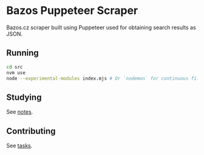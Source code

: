 # Bazos Puppeteer Scraper

Bazos.cz scraper built using Puppeteer used for obtaining search results as JSON.

## Running

```sh
cd src
nvm use
node --experimental-modules index.mjs # Or `nodemon` for continuous file change watching.
```

## Studying

See [notes](doc/notes.md).

## Contributing

See [tasks](doc/tasks.md).
